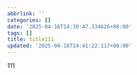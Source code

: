 ```yaml
---
abbrlink: ''
categories: []
date: '2025-04-16T14:30:47.334626+08:00'
tags: []
title: title111
updated: '2025-04-16T14:41:22.117+08:00'
---
```

111
